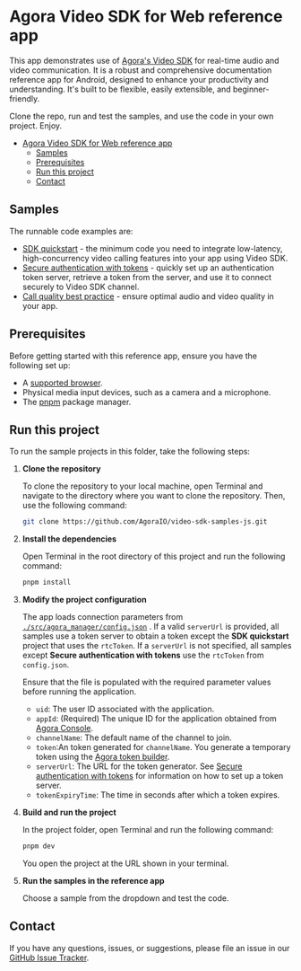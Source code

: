 # Agora Video SDK for Web reference app

This app demonstrates use of [Agora's Video SDK](https://docs.agora.io/en/video-calling/get-started/get-started-sdk) for real-time audio and video communication. It is a robust and comprehensive documentation reference app for Android, designed to enhance your productivity and understanding. It's built to be flexible, easily extensible, and beginner-friendly.

Clone the repo, run and test the samples, and use the code in your own project. Enjoy.

- [Agora Video SDK for Web reference app](#agora-video-sdk-for-web-reference-app)
  - [Samples](#samples)
  - [Prerequisites](#prerequisites)
  - [Run this project](#run-this-project)
  - [Contact](#contact)


## Samples  

The runnable code examples are:

- [SDK quickstart](./src/sdk_quickstart/) - the minimum code you need to integrate low-latency, high-concurrency
  video calling features into your app using Video SDK.
- [Secure authentication with tokens](src/authentication_workflow/) - quickly set up an authentication token server, retrieve a token from the server, and use it to connect securely to Video SDK channel.
- [Call quality best practice](./src/call_quality/) - ensure optimal audio and video quality in your app.

## Prerequisites

Before getting started with this reference app, ensure you have the following set up:

- A [supported browser](../reference/supported-platforms#browsers).
- Physical media input devices, such as a camera and a microphone.
- The [pnpm](https://pnpm.io/installation#using-npm) package manager.


## Run this project

To run the sample projects in this folder, take the following steps:

1. **Clone the repository**

    To clone the repository to your local machine, open Terminal and navigate to the directory where you want to clone the repository. Then, use the following command:

    ```bash
    git clone https://github.com/AgoraIO/video-sdk-samples-js.git
    ```

1. **Install the dependencies** 

    Open Terminal in the root directory of this project and run the following command:

    ```bash
    pnpm install
    ```
 
1. **Modify the project configuration**

   The app loads connection parameters from [`./src/agora_manager/config.json`](./src/agora_manager/config.json)
   . If a valid `serverUrl` is provided, all samples use a token server to obtain a token except the **SDK quickstart** project that uses the `rtcToken`. If a `serverUrl` is not specified, all samples except **Secure authentication with tokens** use the `rtcToken` from `config.json`.
 
   Ensure that the file is populated with the required parameter values before running the application.

    - `uid`: The user ID associated with the application.
    - `appId`: (Required) The unique ID for the application obtained from [Agora Console](https://console.agora.io). 
    - `channelName`: The default name of the channel to join.
    - `token`:An token generated for `channelName`. You generate a temporary token using the [Agora token builder](https://agora-token-generator-demo.vercel.app/).
    - `serverUrl`: The URL for the token generator. See [Secure authentication with tokens](authentication-workflow) for information on how to set up a token server.
    - `tokenExpiryTime`: The time in seconds after which a token expires.

2. **Build and run the project**

   In the project folder, open Terminal and run the following command:

    ``` bash
    pnpm dev
    ```

    You open the project at the URL shown in your terminal.

3. **Run the samples in the reference app**

   Choose a sample from the dropdown and test the code.

## Contact

If you have any questions, issues, or suggestions, please file an issue in our [GitHub Issue Tracker](https://github.com/AgoraIO/video-sdk-samples-js/issues).
